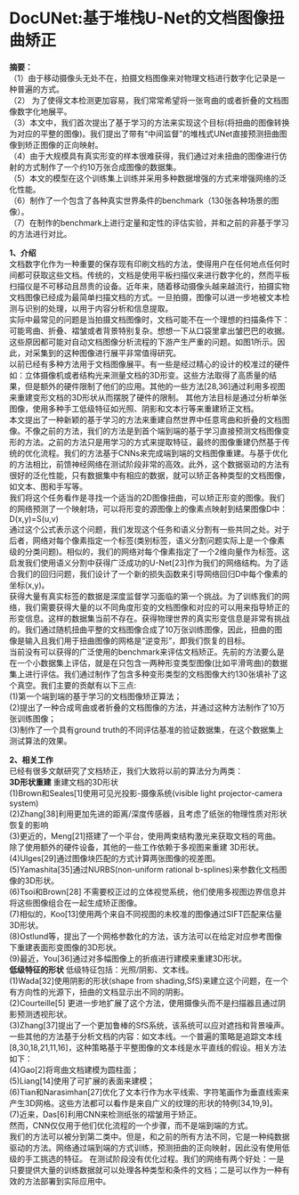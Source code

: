 # DocUNet:基于堆栈U-Net的文档图像扭曲矫正

**摘要：** <br>（1）由于移动摄像头无处不在，拍摄文档图像来对物理文档进行数字化记录是一种普遍的方式。 <br>（2） 为了使得文本检测更加容易，我们常常希望将一张弯曲的或者折叠的文档图像数字化地展平。<br>（3）本文中，我们首次提出了基于学习的方法来实现这个目标(将扭曲的图像转换为对应的平整的图像)。我们提出了带有“中间监督”的堆栈式UNet直接预测扭曲图像到矫正图像的正向映射。<br>（4）由于大规模具有真实形变的样本很难获得，我们通过对未扭曲的图像进行仿射的方式制作了一个约10万张合成图像的数据集。		  <br>（5）本文的模型在这个训练集上训练并采用多种数据增强的方式来增强网络的泛化性能。<br>（6）制作了一个包含了各种真实世界条件的benchmark（130张各种场景的图像）。<br>（7）在制作的benchmark上进行定量和定性的评估实验，并和之前的非基于学习的方法进行对比。

**1、介绍**<br>   	  文档数字化作为一种重要的保存现有印刷文档的方法，使得用户在任何地点任何时间都可获取这些文档。传统的，文档是使用平板扫描仪来进行数字化的，然而平板扫描仪是不可移动且昂贵的设备。近年来，随着移动摄像头越来越流行，拍摄实物文档图像已经成为最简单扫描文档的方式。一旦拍摄，图像可以进一步地被文本检测与识别的处理，以用于内容分析和信息提取。<br>  	   实际中最常见的问题是当拍摄文档图像时，文档可能不在一个理想的扫描条件下：可能弯曲、折叠、褶皱或者背景特别复杂。想想一下从口袋里拿出皱巴巴的收据。这些原因都可能对自动文档图像分析流程的下游产生严重的问题。如图1所示。因此，对采集到的这种图像进行展平非常值得研究。<br>		以前已经有多种方法用于文档图像展平。有一些是经过精心的设计的校准过的硬件如：立体摄像机或者结构光来测量文档的3D形变。这些方法取得了高质量的结果，但是额外的硬件限制了他们的应用。其他的一些方法[28,36]通过利用多视图来重建变形文档的3D形状从而摆脱了硬件的限制。 其他方法目标是通过分析单张图像，使用多种手工低级特征如光照、阴影和文本行等来重建矫正文档。<br>		本文提出了一种新颖的基于学习的方法来重建自然世界中任意弯曲和折叠的文档图像。不像之前的方法，我们的方法是到首个端到端的基于学习直接预测文档图像变形的方法。之前的方法只是用学习的方式来提取特征，最终的图像重建仍然基于传统的优化流程。我们的方法基于CNNs来完成端到端的文档图像重建。与基于优化的方法相比，前馈神经网络在测试阶段非常的高效。此外，这个数据驱动的方法有很好的泛化性能，只有数据集中有相应的数据，就可以矫正各种类型的文档图像，如文本、图和手写等。<br>		我们将这个任务看作是寻找一个适当的2D图像扭曲，可以矫正形变的图像。我们的网络预测了一个映射场，可以将形变的源图像上的像素点映射到结果图像D中：D(x,y)=S(u,v)<br>		通过这个公式表示这个问题，我们发现这个任务和语义分割有一些共同之处。对于后者，网络对每个像素指定一个标签(类别标签，语义分割问题实际上是一个像素级的分类问题)。相似的，我们的网络对每个像素指定了一个2维向量作为标签。这启发我们使用语义分割中获得广泛成功的U-Net[23]作为我们的网络结构。为了适合我们的回归问题，我们设计了一个新的损失函数来引导网络回归D中每个像素的坐标(x,y)。<br>		获得大量有真实标签的数据是深度监督学习面临的第一个挑战。为了训练我们的网络，我们需要获得大量的以不同角度形变的文档图像和对应的可以用来指导矫正的形变信息。这样的数据集当前不存在。获得物理世界的真实形变信息是非常有挑战的。我们通过随机扭曲平整的文档图像合成了10万张训练图像，因此，扭曲的图像是输入且我们用于扭曲图像的网格是“逆变形”，即我们恢复的目标。<br>		当前没有可以获得的广泛使用的benchmark来评估文档矫正。先前的方法要么是在一个小数据集上评估，就是在只包含一两种形变类型图像(比如平滑弯曲)的数据集上进行评估。我们通过制作了包含多种变形类型的文档图像大约130张填补了这个真空。我们主要的贡献有以下三点:<br>		(1)第一个端到端的基于学习的文档图像矫正算法；<br>		(2)提出了一种合成弯曲或者折叠的文档图像的方法，并通过这种方法制作了10万张训练图像；<br>		(3)制作了一个具有ground truth的不同评估基准的验证数据集，在这个数据集上测试算法的效果。

**2、相关工作**<br>		已经有很多文献研究了文档矫正，我们大致将以前的算法分为两类：<br>		**3D形状重建**    重建文档的3D形状<br>			(1)Brown和Seales[1]使用可见光投影-摄像系统(visible light projector-camera system)<br>			(2)Zhang[38]利用更加先进的距离/深度传感器，且考虑了纸张的物理性质对形状恢复的影响<br>			(3)更近的，Meng[21]搭建了一个平台，使用两束结构激光来获取文档的弯曲。<br>			除了使用额外的硬件设备，其他的一些工作依赖于多视图来重建 3D形状。<br>			(4)Ulges[29]通过图像块匹配的方式计算两张图像的视差图。<br>			(5)Yamashita[35]通过NURBS(non-uniform rational b-splines)来参数化文档图像的3D形状。<br>			(6)Tsoi和Brown[28] 不需要校正过的立体视觉系统，他们使用多视图边界信息并将这些图像组合在一起生成矫正图像。<br>			(7)相似的，Koo[13]使用两个来自不同视图的未校准的图像通过SIFT匹配来估量3D形状。<br>			(8)Ostlund等，提出了一个网格参数化的方法，该方法可以在给定对应参考图像下重建表面形变图像的3D形状。<br>			(9)最近，You[36]通过对多幅图像上的折痕进行建模来重建3D形状。<br>		**低级特征的形状**   低级特征包括：光照/阴影、文本线。<br>			(1)Wada[32]使用阴影的形状(shape from shading,SfS)来建立这个问题，在一个有方向性的光源下，扭曲的文档显示出不同的阴影。<br>  		  (2)Courteille[5] 更进一步地扩展了这个方法，使用摄像头而不是扫描器且通过阴影预测透视形状。<br>			(3)Zhang[37]提出了一个更加鲁棒的SfS系统，该系统可以应对遮挡和背景噪声。<br>			一些其他的方法基于分析文档的内容：如文本线。一个普遍的策略是追踪文本线[8,30,18,21,11,16]，这种策略基于平整图像的文本线是水平直线的假设。相关方法如下：<br>			(4)Gao[2]将弯曲文档建模为圆柱面；<br>			(5)Liang[14]使用了可扩展的表面来建模；<br>			(6)Tian和Narasimhan[27]优化了文本行作为水平线索、字符笔画作为垂直线索来产生3D网格。这些方法都可以看作是来自广义的纹理的形状的特例[34,19,9]。<br>			(7)近来，Das[6]利用CNN来检测纸张的褶皱用于矫正。<br>			然而，CNN仅仅用于他们优化流程的一个步骤，而不是端到端的方式。<br>		我们的方法可以被分到第二类中。但是，和之前的所有方法不同，它是一种纯数据驱动的方法。网络通过端到端的方式训练，预测扭曲的正向映射，因此没有使用低级的手工挑选的特征。 在测试阶段没有优化过程。我们的网络有两个好处：一是只要提供大量的训练数据就可以处理各种类型和条件的文档；二是可以作为一种有效的方法部署到实际应用中。

 